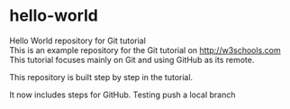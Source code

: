 # hello-world
Hello World repository for Git tutorial  
This is an example repository for the Git tutorial on http://w3schools.com  
This tutorial focuses mainly on Git and using GitHub as its remote.

This repository is built step by step in the tutorial.  

It now includes steps for GitHub.
Testing push a local branch